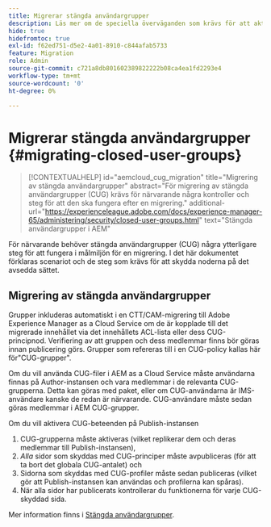 ```yaml
---
title: Migrerar stängda användargrupper
description: Läs mer om de speciella överväganden som krävs för att aktivera stängda användargrupper efter att du har migrerat innehåll till Adobe Experience Manager as a Cloud Service.
hide: true
hidefromtoc: true
exl-id: f62ed751-d5e2-4a01-8910-c844afab5733
feature: Migration
role: Admin
source-git-commit: c721a8db801602389822222b08ca4ea1fd2293e4
workflow-type: tm+mt
source-wordcount: '0'
ht-degree: 0%

---
```



# Migrerar stängda användargrupper {#migrating-closed-user-groups}

>[!CONTEXTUALHELP]
>id="aemcloud_cug_migration"
>title="Migrering av stängda användargrupper"
>abstract="För migrering av stängda användargrupper (CUG) krävs för närvarande några kontroller och steg för att den ska fungera efter en migrering."
>additional-url="https://experienceleague.adobe.com/docs/experience-manager-65/administering/security/closed-user-groups.html" text="Stängda användargrupper i AEM"

För närvarande behöver stängda användargrupper (CUG) några ytterligare steg för att fungera i målmiljön för en migrering. I det här dokumentet förklaras scenariot och de steg som krävs för att skydda noderna på det avsedda sättet.

## Migrering av stängda användargrupper

Grupper inkluderas automatiskt i en CTT/CAM-migrering till Adobe Experience Manager as a Cloud Service om de är kopplade till det migrerade innehållet via det innehållets ACL-lista eller dess CUG-principnod. Verifiering av att gruppen och dess medlemmar finns bör göras innan publicering görs. Grupper som refereras till i en CUG-policy kallas här för&quot;CUG-grupper&quot;.

Om du vill använda CUG-filer i AEM as a Cloud Service måste användarna finnas på Author-instansen och vara medlemmar i de relevanta CUG-grupperna.  Detta kan göras med paket, eller om CUG-användarna är IMS-användare kanske de redan är närvarande.  CUG-användare måste sedan göras medlemmar i AEM CUG-grupper.

Om du vill aktivera CUG-beteenden på Publish-instansen
1. CUG-grupperna måste aktiveras (vilket replikerar dem och deras medlemmar till Publish-instansen),
1. *Alla* sidor som skyddas med CUG-principer måste avpubliceras (för att ta bort det globala CUG-antalet) och
1. Sidorna som skyddas med CUG-profiler måste sedan publiceras (vilket gör att Publish-instansen kan användas och profilerna kan spåras).
1. När alla sidor har publicerats kontrollerar du funktionerna för varje CUG-skyddad sida.

Mer information finns i [Stängda användargrupper](https://experienceleague.adobe.com/docs/experience-manager-65/administering/security/closed-user-groups.html).
